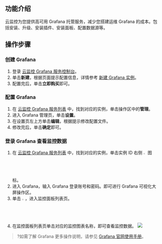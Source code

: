 ## 功能介绍
云监控为您提供高可用 Grafana 托管服务，减少您搭建运维 Grafana 的成本。包括安装、升级、安装插件、安装面板、配置数据源等。

## 操作步骤
### 创建 Grafana
1. 登录 [云监控 Grafana 服务控制台](https://console.cloud.tencent.com/monitor/grafana)。
2. 单击**新建**，根据页面提示配置信息，详情参考 [新建 Grafana 实例](#缺文档链接)。
3. 配置完后，单击**立即购买**即可。

### 配置 Grafana
1. 在 [云监控 Grafana 服务列表](https://console.cloud.tencent.com/monitor/grafana) 中，找到对应的实例，单击操作区中的**管理**。
2. 进入 Grafana 管理页，单击**设置**。
3. 在设置页左上方单击**编辑**，根据提示修改配置文件。
4. 修改完后，单击**确定**即可。

### 登录  Grafana  查看监控数据
1. 在 [云监控 Grafana 服务列表](https://console.cloud.tencent.com/monitor/grafana) 中，找到对应的实例，单击实例 ID 右侧 <img src="https://main.qcloudimg.com/raw/978c842f0c093a31df8d5240dd01016d.png" width="2%"> 图标。
2. 进入 Grafana，输入 Grafana 登录账号和密码。即可进行 Grafana 可视化大屏操作区。
3. 单击 <img src="https://main.qcloudimg.com/raw/7e3fff6131aa085987552a9725e9ae54.png" width="2%">，进入监控面板列表页。
4. 在监控面板列表页单击对应的监控图表名称，即可查看监控数据。
![](https://main.qcloudimg.com/raw/8d9c88d74a9fc1732145040f6df3954f.png)

>?如需了解 Grafana 更多操作说明，请参见 [Grafana 官网使用手册](https://grafana.com/docs/grafana/latest)。